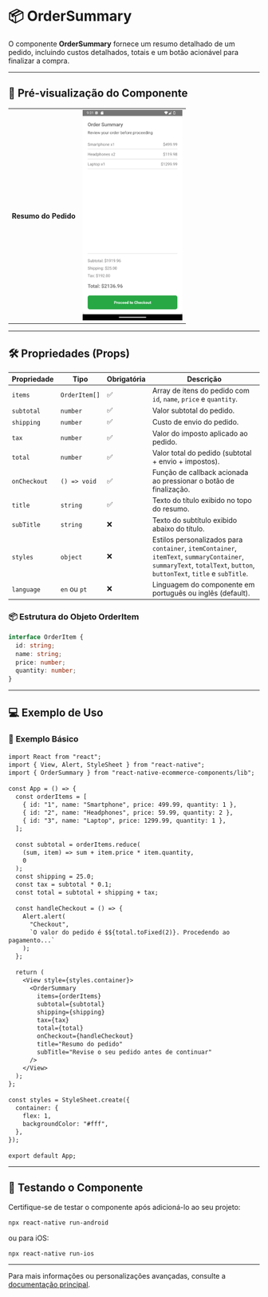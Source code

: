 # 📦 **OrderSummary**

O componente **OrderSummary** fornece um resumo detalhado de um pedido, incluindo custos detalhados, totais e um botão acionável para finalizar a compra.

---

## 📸 **Pré-visualização do Componente**

<table>
  <tr>
    <td><strong>Resumo do Pedido</strong></td>
    <td><img src="../../Images/OrderSummary.png" alt="OrderSummary" width="200"/></td>
  </tr>
</table>

---

## 🛠️ **Propriedades (Props)**

| Propriedade  | Tipo          | Obrigatória | Descrição                                                                                                                                                           |
| ------------ | ------------- | ----------- | ------------------------------------------------------------------------------------------------------------------------------------------------------------------- |
| `items`      | `OrderItem[]` | ✅          | Array de itens do pedido com `id`, `name`, `price` e `quantity`.                                                                                                    |
| `subtotal`   | `number`      | ✅          | Valor subtotal do pedido.                                                                                                                                           |
| `shipping`   | `number`      | ✅          | Custo de envio do pedido.                                                                                                                                           |
| `tax`        | `number`      | ✅          | Valor do imposto aplicado ao pedido.                                                                                                                                |
| `total`      | `number`      | ✅          | Valor total do pedido (subtotal + envio + impostos).                                                                                                                |
| `onCheckout` | `() => void`  | ✅          | Função de callback acionada ao pressionar o botão de finalização.                                                                                                   |
| `title`      | `string`      | ✅          | Texto do título exibido no topo do resumo.                                                                                                                          |
| `subTitle`   | `string`      | ❌          | Texto do subtítulo exibido abaixo do título.                                                                                                                        |
| `styles`     | `object`      | ❌          | Estilos personalizados para `container`, `itemContainer`, `itemText`, `summaryContainer`, `summaryText`, `totalText`, `button`, `buttonText`, `title` e `subTitle`. |
| `language`         | `en` ou `pt`                 | ❌          | Linguagem do componente em português ou inglês (default). |

### 📦 **Estrutura do Objeto OrderItem**

```ts
interface OrderItem {
  id: string;
  name: string;
  price: number;
  quantity: number;
}
```

---

## 💻 **Exemplo de Uso**

### 📝 **Exemplo Básico**

```tsx
import React from "react";
import { View, Alert, StyleSheet } from "react-native";
import { OrderSummary } from "react-native-ecommerce-components/lib";

const App = () => {
  const orderItems = [
    { id: "1", name: "Smartphone", price: 499.99, quantity: 1 },
    { id: "2", name: "Headphones", price: 59.99, quantity: 2 },
    { id: "3", name: "Laptop", price: 1299.99, quantity: 1 },
  ];

  const subtotal = orderItems.reduce(
    (sum, item) => sum + item.price * item.quantity,
    0
  );
  const shipping = 25.0;
  const tax = subtotal * 0.1;
  const total = subtotal + shipping + tax;

  const handleCheckout = () => {
    Alert.alert(
      "Checkout",
      `O valor do pedido é $${total.toFixed(2)}. Procedendo ao pagamento...`
    );
  };

  return (
    <View style={styles.container}>
      <OrderSummary
        items={orderItems}
        subtotal={subtotal}
        shipping={shipping}
        tax={tax}
        total={total}
        onCheckout={handleCheckout}
        title="Resumo do pedido"
        subTitle="Revise o seu pedido antes de continuar"
      />
    </View>
  );
};

const styles = StyleSheet.create({
  container: {
    flex: 1,
    backgroundColor: "#fff",
  },
});

export default App;
```

---

## 🧪 **Testando o Componente**

Certifique-se de testar o componente após adicioná-lo ao seu projeto:

```sh
npx react-native run-android
```

ou para iOS:

```sh
npx react-native run-ios
```

---

Para mais informações ou personalizações avançadas, consulte a [documentação principal](../../README.md).
